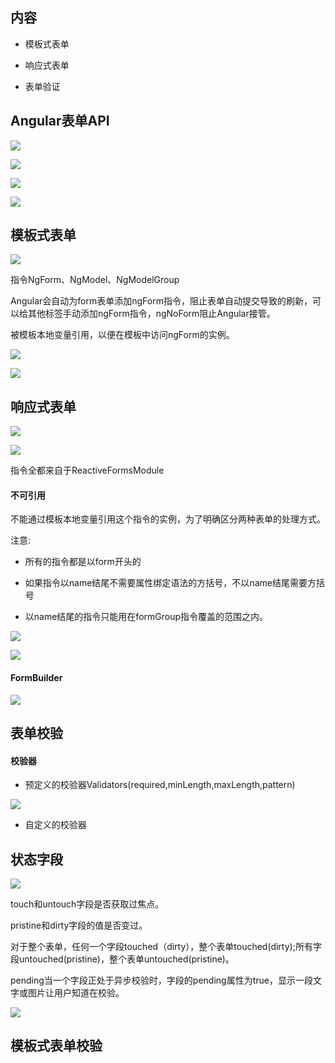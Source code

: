 ## 内容

* 模板式表单

* 响应式表单

* 表单验证

## Angular表单API

![](/assets/360截图20171024234630050.jpg)

![](/assets/360截图20171024234702839.jpg)

![](/assets/360截图20171024234903667.jpg)

![](/assets/360截图20171024235049273.jpg)






## 模板式表单

![](/assets/360截图20171025002101919.jpg)

指令NgForm、NgModel、NgModelGroup

Angular会自动为form表单添加ngForm指令，阻止表单自动提交导致的刷新，可以给其他标签手动添加ngForm指令，ngNoForm阻止Angular接管。

被模板本地变量引用，以便在模板中访问ngForm的实例。

![](/assets/360截图20171025001434065.jpg)

![](/assets/360截图20171025002253141.jpg)







## 响应式表单

![](/assets/360截图20171025085528204.jpg)

![](/assets/360截图20171025003216388.jpg)

指令全都来自于ReactiveFormsModule

#### 不可引用

不能通过模板本地变量引用这个指令的实例，为了明确区分两种表单的处理方式。

注意:

* 所有的指令都是以form开头的

* 如果指令以name结尾不需要属性绑定语法的方括号，不以name结尾需要方括号

* 以name结尾的指令只能用在formGroup指令覆盖的范围之内。

![](/assets/360截图20171025125449895.jpg)

![](/assets/360截图20171025125528991.jpg)

#### FormBuilder

![](/assets/360截图20171025130038237.jpg)







## 表单校验

#### 校验器

* 预定义的校验器Validators\(required,minLength,maxLength,pattern\)

![](/assets/360截图20171025131200552.jpg)

* 自定义的校验器

## 状态字段

![](/assets/360截图20171025142529067.jpg)

touch和untouch字段是否获取过焦点。

pristine和dirty字段的值是否变过。

对于整个表单，任何一个字段touched（dirty），整个表单touched(dirty);所有字段untouched(pristine)，整个表单untouched(pristine)。

pending当一个字段正处于异步校验时，字段的pending属性为true，显示一段文字或图片让用户知道在校验。

![](/assets/360截图20171025143402423.jpg)

## 模板式表单校验



